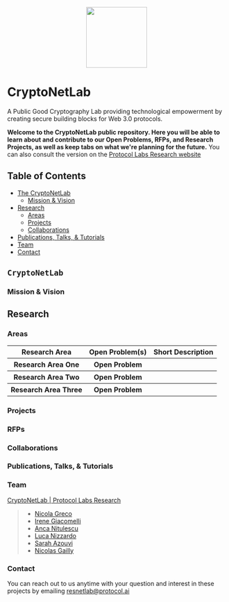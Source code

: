 <p align="center">
  <a href="https://research.protocol.ai/research/groups/cryptonetlab/" title="CryptoNetLab">
    <img src="https://research.protocol.ai/groups/cryptonetlab/icon.png" width="140" />
  </a>
</p>

# CryptoNetLab
A Public Good Cryptography Lab providing technological empowerment by creating secure building blocks for Web 3.0 protocols.

**Welcome to the CryptoNetLab public repository. Here you will be able to learn about and contribute to our Open Problems, RFPs, and Research Projects, as well as keep tabs on what we're planning for the future.** You can also consult the version on the [Protocol Labs Research website](https://research.protocol.ai/groups/cryptonetlab/)

## Table of Contents

- [The CryptoNetLab](#cryptonetlab)
  - [Mission & Vision](#mission--vision)
- [Research](#research)
  - [Areas](#research)
  - [Projects](#research)
  - [Collaborations](#collaborations)
- [Publications, Talks, & Tutorials](#publications-talks--tutorials)
- [Team](#team)
- [Contact](#contact)

## `CryptoNetLab`

### Mission & Vision

## Research

### Areas

<table>
  <tr>
    <th><b>Research Area</b></th>
    <th><b>Open Problem(s)</b></th>
    <th><b>Short Description</b></th>
  </tr>
   <tr>
    <th><b>Research Area One</b></th>
    <th>Open Problem</th>
    <th></th>
  </tr>

  <tr>
    <th><b>Research Area Two</b></th>
    <th>Open Problem</th>
    <th></th>
  </tr>
  
  <tr>
    <th><b>Research Area Three</b></th>
    <th>Open Problem</th>
    <th></th>
  </tr>
 
  </table>
  
  ### Projects
  
  ### RFPs
  
  ### Collaborations
  
  
### Publications, Talks, & Tutorials

### Team
[CryptoNetLab | Protocol Labs Research](https://research.protocol.ai/groups/cryptonetlab/)

> -   [Nicola Greco](https://research.protocol.ai/authors/nicola-greco)
> -   [Irene Giacomelli](https://research.protocol.ai/authors/irene-giacomelli)
> -   [Anca Nitulescu](https://research.protocol.ai/authors/anca-nitulescu/)
> -   [Luca Nizzardo](https://research.protocol.ai/authors/luca-nizzardo)
> -   [Sarah Azouvi](https://research.protocol.ai/authors/sarah-azouvi)
> -   [Nicolas Gailly](https://research.protocol.ai/authors/nicolas-gailly)

### Contact

You can reach out to us anytime with your question and interest in these projects by emailing [resnetlab@protocol.ai](mailto:resnetlab@protocol.ai)
